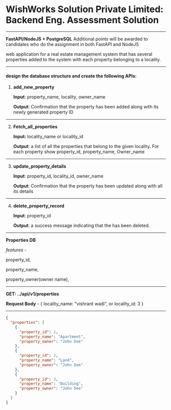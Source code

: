 # WishWorks Solution Private Limited: Backend Eng. Assessment Solution

---

**FastAPI/NodeJS + PostgreSQL** Additional points will be awarded to candidates who do the assignment in both FastAPI and NodeJS

web application for a real estate management system that has several properties added to the system with each property belonging to a locality.

---

#### design the database structure and create the following APIs:

1. **add_new_property**

   **Input**: property_name, locality, owner_name

   **Output**: Confirmation that the property has been added along with its newly generated property ID

---

2. **Fetch_all_properties**

   **Input:** locality_name or locality_id

   **Output**: a list of all the properties that belong to the given locality. For each property show property_id, property_name, Owner_name

---

3. **update_property_details**

   **Input**: property_id, locality_id, owner_name

   **Output**: Confirmation that the property has been updated along with all its details

---

4. **delete_property_record**

   **Input**: property_id

   **Output**: a success message indicating that the has been deleted.

---

**Properties DB**

_features -_

property_id,

property_name,

property_owner(owner name),

---

**GET: ../api/v1/properties**

**Request Body** - { locality_name: "vishrant wadi", or locality_id: 3 }

---

```json
{
  "properties": [
    {
      "property_id": 1,
      "property_name": "Apartment",
      "property_owner": "John Doe"
    },
    {
      "property_id": 2,
      "property_name": "Land",
      "property_owner": "John Doe"
    },
    {
      "property_id": 3,
      "property_name": "Building",
      "property_owner": "John Doe"
    }
  ]
}
```

```

```

